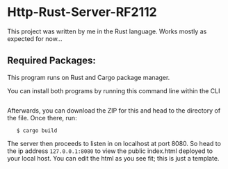 # Http-Rust-Server-RF2112

This project was written by me in the Rust language. Works mostly as expected for now...


## Required Packages:

This program runs on Rust and Cargo package manager.

You can install both programs by running this command line within the CLI 
```$ curl --proto '=https' --tlsv1.2 -sSf https://sh.rustup.rs | sh
``` 

Afterwards, you can download the ZIP for this and head to the directory of the file. Once there, run:
```$ cargo run
   $ cargo build
```
The server then proceeds to listen in on localhost at port 8080. So head to the ip address `127.0.0.1:8080` to view the public index.html deployed to your local host. You can edit the html as you see fit; this is just a template.

